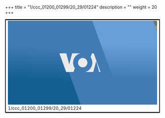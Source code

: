 +++
title = "1/ccc_01200_01299/20_29/01224"
description = ""
weight = 20
+++

<table style="border:2px solid black;max-width:800px;max-height:800px;" 
><tr><td>
<img class="center-fit-jpg"
src="/jpg_/aaa_20190430_NxaOmWaI8sI_01223.jpg">
1/ccc_01200_01299/20_29/01224
</img></td></tr></table>
